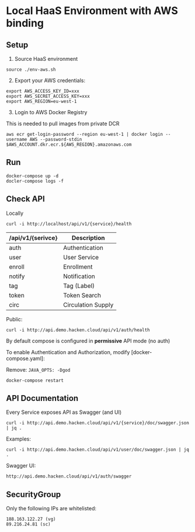# Local HaaS Environment with AWS binding

## Setup

1. Source HaaS environment

```
source ./env-aws.sh
```

2. Export your AWS credentials:

```
export AWS_ACCESS_KEY_ID=xxx
export AWS_SECRET_ACCESS_KEY=xxx
export AWS_REGION=eu-west-1
```

3. Login to AWS Docker Registry

This is needed to pull images from private DCR

```
aws ecr get-login-password --region eu-west-1 | docker login --username AWS --password-stdin $AWS_ACCOUNT.dkr.ecr.${AWS_REGION}.amazonaws.com
```

## Run

```
docker-compose up -d
docler-compose logs -f 
```

## Check API

Locally

```
curl -i http://localhost/api/v1/{service}/health
```

| /api/v1/{serivce} | Description |
| ----------- | ----------- |
| auth      | Authentication       |
| user   | User Service        |
| enroll   | Enrollment        |
| notify   | Notification        |
| tag   | Tag (Label)        |
| token   | Token Search        |
| circ   | Circulation Supply        |


Public:

```
curl -i http://api.demo.hacken.cloud/api/v1/auth/health
```


By default compose is configured in __permissive__ API mode (no auth)

To enable Authentication and Authorization, modify [docker-compose.yaml]:

Remove: `JAVA_OPTS: -Dgod`

```
docker-compose restart
```

## API Documentation

Every Service exposes API as Swagger (and UI)

```
curl -i http://api.demo.hacken.cloud/api/v1/{service}/doc/swagger.json | jq .
```

Examples:

```
curl -i http://api.demo.hacken.cloud/api/v1/user/doc/swagger.json | jq .
```

Swagger UI:

```
http://api.demo.hacken.cloud/api/v1/auth/swagger
```


## SecurityGroup

Only the following IPs are whitelisted:

```
188.163.122.27 (vg)
89.216.24.81 (sc)
```
